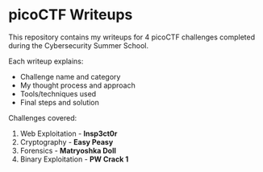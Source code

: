# picoCTF Writeups

This repository contains my writeups for 4 picoCTF challenges completed during the Cybersecurity Summer School.

Each writeup explains:
- Challenge name and category
- My thought process and approach
- Tools/techniques used
- Final steps and solution

Challenges covered:
1. Web Exploitation - **Insp3ct0r**
2. Cryptography - **Easy Peasy**
3. Forensics - **Matryoshka Doll**
4. Binary Exploitation - **PW Crack 1**
